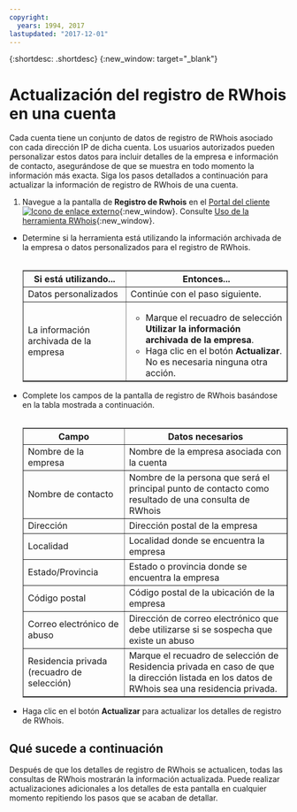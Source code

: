 ```yaml
---
copyright:
  years: 1994, 2017
lastupdated: "2017-12-01"
---
```


{:shortdesc: .shortdesc}
{:new_window: target="_blank"}

# Actualización del registro de RWhois en una cuenta

Cada cuenta tiene un conjunto de datos de registro de RWhois asociado con cada dirección IP de dicha cuenta. Los usuarios autorizados pueden personalizar estos datos para incluir detalles de la empresa e información de contacto, asegurándose de que se muestra en todo momento la información más exacta. Siga los pasos detallados a continuación para actualizar la información de registro de RWhois de una cuenta.

1. Navegue a la pantalla de **Registro de Rwhois** en el [Portal del cliente ![Icono de enlace externo](../../icons/launch-glyph.svg "Icono de enlace externo")](https://control.softlayer.com/){:new_window}. Consulte [Uso de la herramienta RWhois](rwhois-screen.html){:new_window}.
* Determine si la herramienta está utilizando la información archivada de la empresa o datos personalizados para el registro de RWhois. <br/><br/><table border="1"><tr><th>Si está utilizando...</th><th>Entonces...</th></tr><tr><td>Datos personalizados</td><td>Continúe con el paso siguiente.</td></tr><tr><td>La información archivada de la empresa</td><td><ul><li>Marque el recuadro de selección **Utilizar la información archivada de la empresa**.</li><li>Haga clic en el botón **Actualizar**. No es necesaria ninguna otra acción.</li></ul></td></tr></table>
* Complete los campos de la pantalla de registro de RWhois basándose en la tabla mostrada a continuación.<br/><br/><table border="1"><tr><th>Campo</th><th>Datos necesarios</th></tr><tr><td>Nombre de la empresa</td><td>Nombre de la empresa asociada con la cuenta</td></tr><tr><td>Nombre de contacto</td><td>Nombre de la persona que será el principal punto de contacto como resultado de una consulta de RWhois</td></tr><tr><td>Dirección</td><td>Dirección postal de la empresa</td></tr><tr><td>Localidad</td><td>Localidad donde se encuentra la empresa</td></tr><tr><td>Estado/Provincia</td><td>Estado o provincia donde se encuentra la empresa</td></tr><tr><td>Código postal</td><td>Código postal de la ubicación de la empresa</td></tr><tr><td>Correo electrónico de abuso</td><td>Dirección de correo electrónico que debe utilizarse si se sospecha que existe un abuso</td></tr><tr><td>Residencia privada (recuadro de selección)</td><td>Marque el recuadro de selección de Residencia privada en caso de que la dirección listada en los datos de RWhois sea una residencia privada.</td></tr></table>
* Haga clic en el botón **Actualizar** para actualizar los detalles de registro de RWhois. 

## Qué sucede a continuación

Después de que los detalles de registro de RWhois se actualicen, todas las consultas de RWhois mostrarán la información actualizada. Puede realizar actualizaciones adicionales a los detalles de esta pantalla en cualquier momento repitiendo los pasos que se acaban de detallar.
